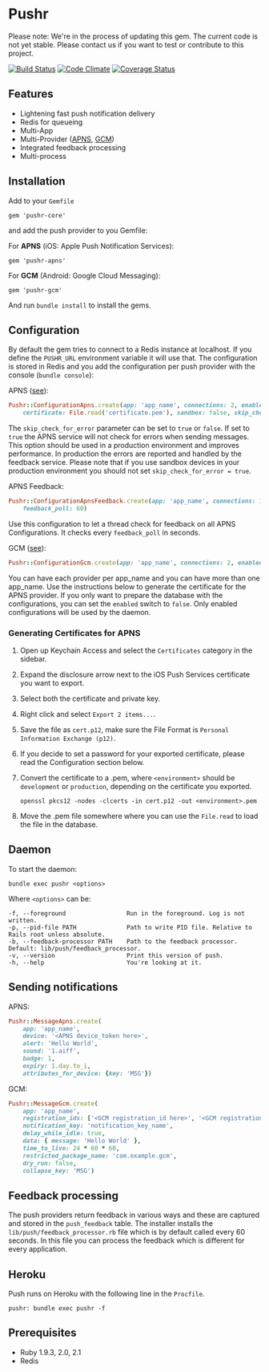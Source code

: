 # Pushr

Please note: We're in the process of updating this gem. The current code is not yet stable. Please contact us if you
want to test or contribute to this project.

[![Build Status](https://travis-ci.org/9to5/pushr-core.svg?branch=master)](https://travis-ci.org/9to5/pushr-core)
[![Code Climate](https://codeclimate.com/github/9to5/pushr-core.png)](https://codeclimate.com/github/9to5/pushr-core)
[![Coverage Status](https://coveralls.io/repos/9to5/pushr-core/badge.png)](https://coveralls.io/r/9to5/pushr-core)

## Features

* Lightening fast push notification delivery
* Redis for queueing
* Multi-App
* Multi-Provider ([APNS](https://github.com/9to5/pushr-apns), [GCM](https://github.com/9to5/pushr-gcm))
* Integrated feedback processing
* Multi-process

## Installation

Add to your `Gemfile`

    gem 'pushr-core'

and add the push provider to you Gemfile:

For __APNS__ (iOS: Apple Push Notification Services):

    gem 'pushr-apns'

For __GCM__ (Android: Google Cloud Messaging):

    gem 'pushr-gcm'

And run `bundle install` to install the gems.

## Configuration

By default the gem tries to connect to a Redis instance at localhost. If you define the `PUSHR_URL` environment variable
it will use that. The configuration is stored in Redis and you add the configuration per push provider with the console
(`bundle console`):

APNS ([see](https://github.com/9to5/pushr-core#generating-certificates)):
```ruby
Pushr::ConfigurationApns.create(app: 'app_name', connections: 2, enabled: true,
    certificate: File.read('certificate.pem'), sandbox: false, skip_check_for_error: false)
```

The `skip_check_for_error` parameter can be set to `true` or `false`. If set to `true` the APNS service
will not check for errors when sending messages. This option should be used in a production environment and improves
performance. In production the errors are reported and handled by the feedback service. Please note that if you use
sandbox devices in your production environment you should not set `skip_check_for_error = true`.

APNS Feedback:
```ruby
Pushr::ConfigurationApnsFeedback.create(app: 'app_name', connections: 1, enabled: true,
    feedback_poll: 60)
```

Use this configuration to let a thread check for feedback on all APNS Configurations. It checks every `feedback_poll` in seconds.

GCM ([see](http://developer.android.com/guide/google/gcm/gs.html)):
```ruby
Pushr::ConfigurationGcm.create(app: 'app_name', connections: 2, enabled: true, api: '<api key here>')
```

You can have each provider per app_name and you can have more than one app_name. Use the instructions below to generate
the certificate for the APNS provider. If you only want to prepare the database with the configurations, you can set the
`enabled` switch to `false`. Only enabled configurations will be used by the daemon.

### Generating Certificates for APNS

1. Open up Keychain Access and select the `Certificates` category in the sidebar.
2. Expand the disclosure arrow next to the iOS Push Services certificate you want to export.
3. Select both the certificate and private key.
4. Right click and select `Export 2 items...`.
5. Save the file as `cert.p12`, make sure the File Format is `Personal Information Exchange (p12)`.
6. If you decide to set a password for your exported certificate, please read the Configuration section below.
7. Convert the certificate to a .pem, where `<environment>` should be `development` or `production`, depending on the
certificate you exported.

    `openssl pkcs12 -nodes -clcerts -in cert.p12 -out <environment>.pem`

8. Move the .pem file somewhere where you can use the `File.read` to load the file in the database.

## Daemon

To start the daemon:

    bundle exec pushr <options>

Where `<options>` can be:

    -f, --foreground                 Run in the foreground. Log is not written.
    -p, --pid-file PATH              Path to write PID file. Relative to Rails root unless absolute.
    -b, --feedback-processor PATH    Path to the feedback processor. Default: lib/push/feedback_processor.
    -v, --version                    Print this version of push.
    -h, --help                       You're looking at it.

## Sending notifications

APNS:
```ruby
Pushr::MessageApns.create(
    app: 'app_name',
    device: '<APNS device_token here>',
    alert: 'Hello World',
    sound: '1.aiff',
    badge: 1,
    expiry: 1.day.to_i,
    attributes_for_device: {key: 'MSG'})
```

GCM:
```ruby
Pushr::MessageGcm.create(
    app: 'app_name',
    registration_ids: ['<GCM registration_id here>', '<GCM registration_id here>'],
    notification_key: 'notification_key_name',
    delay_while_idle: true,
    data: { message: 'Hello World' },
    time_to_live: 24 * 60 * 60,
    restricted_package_name: 'com.example.gcm',
    dry_run: false,
    collapse_key: 'MSG')
```

## Feedback processing

The push providers return feedback in various ways and these are captured and stored in the `push_feedback` table. The
installer installs the `lib/push/feedback_processor.rb` file which is by default called every 60 seconds. In this file
you can process the feedback which is different for every application.

## Heroku

Push runs on Heroku with the following line in the `Procfile`.

    pushr: bundle exec pushr -f

## Prerequisites

* Ruby 1.9.3, 2.0, 2.1
* Redis
